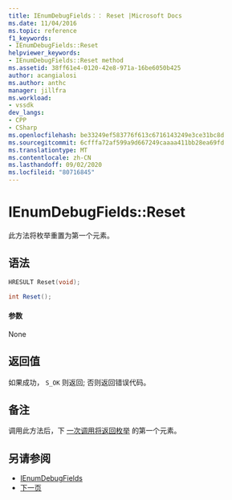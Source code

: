 ```yaml
---
title: IEnumDebugFields：： Reset |Microsoft Docs
ms.date: 11/04/2016
ms.topic: reference
f1_keywords:
- IEnumDebugFields::Reset
helpviewer_keywords:
- IEnumDebugFields::Reset method
ms.assetid: 38ff61e4-0120-42e8-971a-16be6050b425
author: acangialosi
ms.author: anthc
manager: jillfra
ms.workload:
- vssdk
dev_langs:
- CPP
- CSharp
ms.openlocfilehash: be33249ef583776f613c6716143249e3ce31bc8d
ms.sourcegitcommit: 6cfffa72af599a9d667249caaaa411bb28ea69fd
ms.translationtype: MT
ms.contentlocale: zh-CN
ms.lasthandoff: 09/02/2020
ms.locfileid: "80716845"
---
```

# <a name="ienumdebugfieldsreset"></a>IEnumDebugFields::Reset
此方法将枚举重置为第一个元素。

## <a name="syntax"></a>语法

```cpp
HRESULT Reset(void);
```

```csharp
int Reset();
```

#### <a name="parameters"></a>参数
 None

## <a name="return-value"></a>返回值
 如果成功， `S_OK` 则返回; 否则返回错误代码。

## <a name="remarks"></a>备注
 调用此方法后，下 [一次调用将返回枚举](../../../extensibility/debugger/reference/ienumdebugfields-next.md) 的第一个元素。

## <a name="see-also"></a>另请参阅
- [IEnumDebugFields](../../../extensibility/debugger/reference/ienumdebugfields.md)
- [下一页](../../../extensibility/debugger/reference/ienumdebugfields-next.md)
